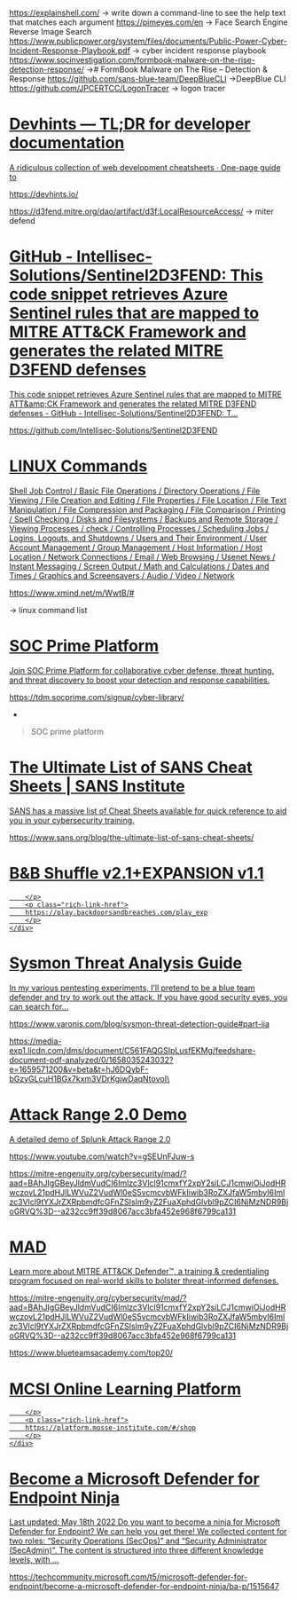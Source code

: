  https://explainshell.com/ -> write down a command-line to see the help text that matches each argument
 https://pimeyes.com/en -> Face Search Engine Reverse Image Search
 https://www.publicpower.org/system/files/documents/Public-Power-Cyber-Incident-Response-Playbook.pdf -> cyber incident response playbook
 https://www.socinvestigation.com/formbook-malware-on-the-rise-detection-response/ -># FormBook Malware on The Rise – Detection & Response
 https://github.com/sans-blue-team/DeepBlueCLI ->DeepBlue CLI
 https://github.com/JPCERTCC/LogonTracer -> logon tracer 

<div class="rich-link-card-container"><a class="rich-link-card" href="https://devhints.io/" target="_blank">
	<div class="rich-link-image-container">
		<div class="rich-link-image" style="background-image: url('https://assets.devhints.io/previews/index.jpg?t=20220707131335')">
	</div>
	</div>
	<div class="rich-link-card-text">
		<h1 class="rich-link-card-title">Devhints — TL;DR for developer documentation</h1>
		<p class="rich-link-card-description">
		A ridiculous collection of web development cheatsheets · One-page guide to
		</p>
		<p class="rich-link-href">
		https://devhints.io/
		</p>
	</div>
</a></div>

https://d3fend.mitre.org/dao/artifact/d3f:LocalResourceAccess/ -> miter defend


<div class="rich-link-card-container"><a class="rich-link-card" href="https://github.com/Intellisec-Solutions/Sentinel2D3FEND" target="_blank">
	<div class="rich-link-image-container">
		<div class="rich-link-image" style="background-image: url('https://opengraph.githubassets.com/ace70aa37cdecc74c27930f1194b68d18e0960add751e3672a55c3545ae6d9d4/Intellisec-Solutions/Sentinel2D3FEND')">
	</div>
	</div>
	<div class="rich-link-card-text">
		<h1 class="rich-link-card-title">GitHub - Intellisec-Solutions/Sentinel2D3FEND: This code snippet retrieves Azure Sentinel rules that are mapped to MITRE ATT&CK Framework and generates the related MITRE D3FEND defenses</h1>
		<p class="rich-link-card-description">
		This code snippet retrieves Azure Sentinel rules that are mapped to MITRE ATT&amp;amp;CK Framework and generates the related MITRE D3FEND defenses - GitHub - Intellisec-Solutions/Sentinel2D3FEND: T...
		</p>
		<p class="rich-link-href">
		https://github.com/Intellisec-Solutions/Sentinel2D3FEND
		</p>
	</div>
</a></div>




<div class="rich-link-card-container"><a class="rich-link-card" href="https://www.xmind.net/m/WwtB/#" target="_blank">
	<div class="rich-link-image-container">
		<div class="rich-link-image" style="background-image: url('https://s3.amazonaws.com/xmindshare/preview/WwtB-hwuhEnD-08859.png')">
	</div>
	</div>
	<div class="rich-link-card-text">
		<h1 class="rich-link-card-title">LINUX Commands</h1>
		<p class="rich-link-card-description">
		Shell Job Control / Basic File Operations / Directory Operations / File Viewing / File Creation and Editing / File Properties / File Location / File Text Manipulation / File Compression and Packaging / File Comparison / Printing / Spell Checking / Disks and Filesystems / Backups and Remote Storage / Viewing Processes / check / Controlling Processes / Scheduling Jobs / Logins, Logouts, and Shutdowns / Users and Their Environment / User Account Management / Group Management / Host Information / Host Location / Network Connections / Email / Web Browsing / Usenet News / Instant Messaging / Screen Output / Math and Calculations / Dates and Times / Graphics and Screensavers / Audio / Video / Network
		</p>
		<p class="rich-link-href">
		https://www.xmind.net/m/WwtB/#
		</p>
	</div>
</a></div>

 -> linux command list 

<div class="rich-link-card-container"><a class="rich-link-card" href="https://tdm.socprime.com/signup/cyber-library/ " target="_blank">
	<div class="rich-link-image-container">
		<div class="rich-link-image" style="background-image: url('https://tdm.socprime.com/images/favicon.ico?ver=5.3.4.2')">
	</div>
	</div>
	<div class="rich-link-card-text">
		<h1 class="rich-link-card-title">SOC Prime Platform</h1>
		<p class="rich-link-card-description">
		Join SOC Prime Platform for collaborative cyber defense, threat hunting, and threat discovery to boost your detection and response capabilities.
		</p>
		<p class="rich-link-href">
		https://tdm.socprime.com/signup/cyber-library/ 
		</p>
	</div>
</a></div>



-


> SOC prime platform 



<div class="rich-link-card-container"><a class="rich-link-card" href="https://www.sans.org/blog/the-ultimate-list-of-sans-cheat-sheets/" target="_blank">
	<div class="rich-link-image-container">
		<div class="rich-link-image" style="background-image: url('https://images.contentstack.io/v3/assets/blt36c2e63521272fdc/blt3b9dbc8492637093/60a7f2761df7ea69b75ba460/cropped-SANS-Blue-Square-192x192.png')">
	</div>
	</div>
	<div class="rich-link-card-text">
		<h1 class="rich-link-card-title">The Ultimate List of SANS Cheat Sheets | SANS Institute</h1>
		<p class="rich-link-card-description">
		SANS has a massive list of Cheat Sheets available for quick reference to aid you in your cybersecurity training.
		</p>
		<p class="rich-link-href">
		https://www.sans.org/blog/the-ultimate-list-of-sans-cheat-sheets/
		</p>
	</div>
</a></div>


<div class="rich-link-card-container"><a class="rich-link-card" href="https://play.backdoorsandbreaches.com/play_exp" target="_blank">
	<div class="rich-link-image-container">
		<div class="rich-link-image" style="background-image: url('https://play.backdoorsandbreaches.com/favicon.ico')">
	</div>
	</div>
	<div class="rich-link-card-text">
		<h1 class="rich-link-card-title">B&B Shuffle v2.1+EXPANSION v1.1</h1>
		<p class="rich-link-card-description">
		
		</p>
		<p class="rich-link-href">
		https://play.backdoorsandbreaches.com/play_exp
		</p>
	</div>
</a></div>


<div class="rich-link-card-container"><a class="rich-link-card" href="https://www.varonis.com/blog/sysmon-threat-detection-guide#part-iia" target="_blank">
	<div class="rich-link-image-container">
		<div class="rich-link-image" style="background-image: url('https://info.varonis.com/hubfs/Imported_Blog_Media/sysmon-hero.png#keepProtocol')">
	</div>
	</div>
	<div class="rich-link-card-text">
		<h1 class="rich-link-card-title">Sysmon Threat Analysis Guide</h1>
		<p class="rich-link-card-description">
		In my various pentesting experiments, I’ll pretend to be a blue team defender and try to work out the attack. If you have good security eyes, you can search for...
		</p>
		<p class="rich-link-href">
		https://www.varonis.com/blog/sysmon-threat-detection-guide#part-iia
		</p>
	</div>
</a></div>

https://media-exp1.licdn.com/dms/document/C561FAQGSIpLusfEKMg/feedshare-document-pdf-analyzed/0/1658035243032?e=1659571200&v=beta&t=hJ6DQybF-bGzyGLcuH1BGx7kxm3VDrKgjwDaqNtovoI\


<div class="rich-link-card-container"><a class="rich-link-card" href="https://www.youtube.com/watch?v=gSEUnFJuw-s" target="_blank">
	<div class="rich-link-image-container">
		<div class="rich-link-image" style="background-image: url('https://www.youtube.com/embed/gSEUnFJuw-s?feature=oembed')">
	</div>
	</div>
	<div class="rich-link-card-text">
		<h1 class="rich-link-card-title">Attack Range 2.0 Demo</h1>
		<p class="rich-link-card-description">
		A detailed demo of Splunk Attack Range 2.0
		</p>
		<p class="rich-link-href">
		https://www.youtube.com/watch?v=gSEUnFJuw-s
		</p>
	</div>
</a></div>


https://mitre-engenuity.org/cybersecurity/mad/?aad=BAhJIgGBeyJldmVudCI6Imlzc3Vlcl91cmxfY2xpY2siLCJ1cmwiOiJodHRwczovL21pdHJlLWVuZ2VudWl0eS5vcmcvbWFkIiwib3RoZXJfaW5mbyI6Imlzc3Vlcl9tYXJrZXRpbmdfcGFnZSIsIm9yZ2FuaXphdGlvbl9pZCI6NjMzNDR9BjoGRVQ%3D--a232cc9ff39d8067acc3bfa452e968f6799ca131
<div class="rich-link-card-container"><a class="rich-link-card" href="https://mitre-engenuity.org/cybersecurity/mad/?aad=BAhJIgGBeyJldmVudCI6Imlzc3Vlcl91cmxfY2xpY2siLCJ1cmwiOiJodHRwczovL21pdHJlLWVuZ2VudWl0eS5vcmcvbWFkIiwib3RoZXJfaW5mbyI6Imlzc3Vlcl9tYXJrZXRpbmdfcGFnZSIsIm9yZ2FuaXphdGlvbl9pZCI6NjMzNDR9BjoGRVQ%3D--a232cc9ff39d8067acc3bfa452e968f6799ca131" target="_blank">
	<div class="rich-link-image-container">
		<div class="rich-link-image" style="background-image: url('https://mitre-engenuity.org/wp-content/uploads/2022/05/MELogoNew.png')">
	</div>
	</div>
	<div class="rich-link-card-text">
		<h1 class="rich-link-card-title">MAD</h1>
		<p class="rich-link-card-description">
		Learn more about MITRE ATT&CK Defender™, a training & credentialing program focused on real-world skills to bolster threat-informed defenses.
		</p>
		<p class="rich-link-href">
		https://mitre-engenuity.org/cybersecurity/mad/?aad=BAhJIgGBeyJldmVudCI6Imlzc3Vlcl91cmxfY2xpY2siLCJ1cmwiOiJodHRwczovL21pdHJlLWVuZ2VudWl0eS5vcmcvbWFkIiwib3RoZXJfaW5mbyI6Imlzc3Vlcl9tYXJrZXRpbmdfcGFnZSIsIm9yZ2FuaXphdGlvbl9pZCI6NjMzNDR9BjoGRVQ%3D--a232cc9ff39d8067acc3bfa452e968f6799ca131
		</p>
	</div>
</a></div>


https://www.blueteamsacademy.com/top20/


<div class="rich-link-card-container"><a class="rich-link-card" href="https://platform.mosse-institute.com/#/shop" target="_blank">
	<div class="rich-link-image-container">
		<div class="rich-link-image" style="background-image: url('https://platform.mosse-institute.com/static/img/icons/favicon-32x32.png.ico')">
	</div>
	</div>
	<div class="rich-link-card-text">
		<h1 class="rich-link-card-title">MCSI Online Learning Platform</h1>
		<p class="rich-link-card-description">
		
		</p>
		<p class="rich-link-href">
		https://platform.mosse-institute.com/#/shop
		</p>
	</div>
</a></div>



<div class="rich-link-card-container"><a class="rich-link-card" href="https://techcommunity.microsoft.com/t5/microsoft-defender-for-endpoint/become-a-microsoft-defender-for-endpoint-ninja/ba-p/1515647" target="_blank">
	<div class="rich-link-image-container">
		<div class="rich-link-image" style="background-image: url('https://techcommunity.microsoft.com/t5/image/serverpage/image-id/376950iE12BEFEF97B19CAD?v=v2')">
	</div>
	</div>
	<div class="rich-link-card-text">
		<h1 class="rich-link-card-title">Become a Microsoft Defender for Endpoint Ninja</h1>
		<p class="rich-link-card-description">
		Last updated: May 18th 2022 Do you want to become a ninja for Microsoft Defender for Endpoint? We can help you get there! We collected content for two roles: “Security Operations (SecOps)” and “Security Administrator (SecAdmin)”. The content is structured into three different knowledge levels, with ...
		</p>
		<p class="rich-link-href">
		https://techcommunity.microsoft.com/t5/microsoft-defender-for-endpoint/become-a-microsoft-defender-for-endpoint-ninja/ba-p/1515647
		</p>
	</div>
</a></div>

